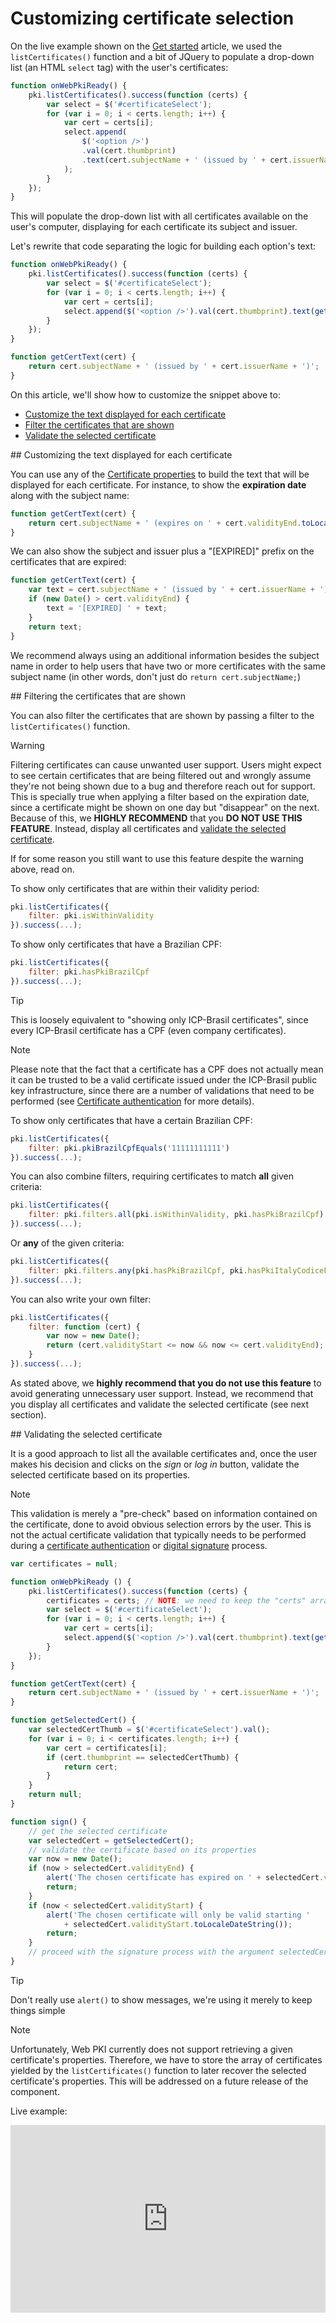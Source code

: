 ﻿# Customizing certificate selection

On the live example shown on the [Get started](get-started.md) article, we used the `listCertificates()` function and
a bit of JQuery to populate a drop-down list (an HTML `select` tag) with the user's certificates:

```js
function onWebPkiReady() {
	pki.listCertificates().success(function (certs) {
		var select = $('#certificateSelect');
		for (var i = 0; i < certs.length; i++) {
			var cert = certs[i];
			select.append(
				$('<option />')
				.val(cert.thumbprint)
				.text(cert.subjectName + ' (issued by ' + cert.issuerName + ')')
			);
		}
	});
}
```

This will populate the drop-down list with all certificates available on the user's computer, displaying for each certificate
its subject and issuer.

Let's rewrite that code separating the logic for building each option's text:

```js
function onWebPkiReady() {
	pki.listCertificates().success(function (certs) {
		var select = $('#certificateSelect');
		for (var i = 0; i < certs.length; i++) {
			var cert = certs[i];
			select.append($('<option />').val(cert.thumbprint).text(getCertText(cert)));
		}
	});
}

function getCertText(cert) {
	return cert.subjectName + ' (issued by ' + cert.issuerName + ')';
}
```

On this article, we'll show how to customize the snippet above to:

* [Customize the text displayed for each certificate](#customize-text)
* [Filter the certificates that are shown](#filters)
* [Validate the selected certificate](#validation)

<a name="customize-text" />
## Customizing the text displayed for each certificate

You can use any of the [Certificate properties](cert-properties.md) to build the text that will be displayed for each certificate.
For instance, to show the **expiration date** along with the subject name:

```js
function getCertText(cert) {
	return cert.subjectName + ' (expires on ' + cert.validityEnd.toLocaleDateString() + ')';
}
```

We can also show the subject and issuer plus a "[EXPIRED]" prefix on the certificates that are expired:

```js
function getCertText(cert) {
	var text = cert.subjectName + ' (issued by ' + cert.issuerName + ')';
	if (new Date() > cert.validityEnd) {
		text = '[EXPIRED] ' + text;
	}
	return text;
}
```

We recommend always using an additional information besides the subject name in order to help users that have two or more certificates with
the same subject name (in other words, don't just do `return cert.subjectName;`)

<a name="filters" />
## Filtering the certificates that are shown

You can also filter the certificates that are shown by passing a filter to the `listCertificates()` function.

> [!WARNING]
> Filtering certificates can cause unwanted user support. Users might expect to see certain certificates that are being filtered
> out and wrongly assume they're not being shown due to a bug and therefore reach out for support. This is specially true when applying a filter based on the
> expiration date, since a certificate might be shown on one day but "disappear" on the next. Because of this, we
> **HIGHLY RECOMMEND** that you **DO NOT USE THIS FEATURE**. Instead, display all certificates and [validate the selected certificate](#validation).

If for some reason you still want to use this feature despite the warning above, read on.

To show only certificates that are within their validity period:

```js
pki.listCertificates({
	filter: pki.isWithinValidity
}).success(...);
```

To show only certificates that have a Brazilian CPF:

```js
pki.listCertificates({
	filter: pki.hasPkiBrazilCpf
}).success(...);
```

> [!TIP]
> This is loosely equivalent to "showing only ICP-Brasil certificates", since every ICP-Brasil certificate has a CPF (even company certificates).

> [!NOTE]
> Please note that the fact that a certificate has a CPF does not actually mean it can be trusted to be a valid certificate issued under the
> ICP-Brasil public key infrastructure, since there are a number of validations that need to be performed
> (see [Certificate authentication](../pki-guide/cert-auth.md) for more details).

To show only certificates that have a certain Brazilian CPF:

```js
pki.listCertificates({
	filter: pki.pkiBrazilCpfEquals('11111111111')
}).success(...);
```

You can also combine filters, requiring certificates to match **all** given criteria:

```js
pki.listCertificates({
	filter: pki.filters.all(pki.isWithinValidity, pki.hasPkiBrazilCpf)
}).success(...);
```

Or **any** of the given criteria:

```js
pki.listCertificates({
	filter: pki.filters.any(pki.hasPkiBrazilCpf, pki.hasPkiItalyCodiceFiscale)
}).success(...);
```

You can also write your own filter:

```js
pki.listCertificates({
	filter: function (cert) {
		var now = new Date();
		return (cert.validityStart <= now && now <= cert.validityEnd);
	}
}).success(...);
```

As stated above, we **highly recommend that you do not use this feature** to avoid generating unnecessary user support.
Instead, we recommend that you display all certificates and validate the selected certificate (see next section).

<a name="validation" />
## Validating the selected certificate

It is a good approach to list all the available certificates and, once the user makes his decision and clicks on the *sign* or *log in*
button, validate the selected certificate based on its properties.

> [!NOTE]
> This validation is merely a "pre-check" based on information contained on the certificate, done to avoid obvious selection errors by
> the user. This is not the actual certificate validation that typically needs to be performed during a
> [certificate authentication](../pki-guide/cert-auth.md) or [digital signature](../pki-guide/signatures.md) process.

```js
var certificates = null;

function onWebPkiReady () {
	pki.listCertificates().success(function (certs) {
		certificates = certs; // NOTE: we need to keep the "certs" array for later!
		var select = $('#certificateSelect');
 		for (var i = 0; i < certs.length; i++) {
			var cert = certs[i];
			select.append($('<option />').val(cert.thumbprint).text(getCertText(cert)));
		}
	});
}

function getCertText(cert) {
	return cert.subjectName + ' (issued by ' + cert.issuerName + ')';
}

function getSelectedCert() {
	var selectedCertThumb = $('#certificateSelect').val();
	for (var i = 0; i < certificates.length; i++) {
		var cert = certificates[i];
		if (cert.thumbprint == selectedCertThumb) {
			return cert;
		}
	}
	return null;
}

function sign() {
	// get the selected certificate
	var selectedCert = getSelectedCert();
	// validate the certificate based on its properties
	var now = new Date();
	if (now > selectedCert.validityEnd) {
		alert('The chosen certificate has expired on ' + selectedCert.validityEnd.toLocaleDateString());
		return;
	}
	if (now < selectedCert.validityStart) {
		alert('The chosen certificate will only be valid starting '
			+ selectedCert.validityStart.toLocaleDateString());
		return;
	}
	// proceed with the signature process with the argument selectedCert.thumbprint
}
```

> [!TIP]
> Don't really use `alert()` to show messages, we're using it merely to keep things simple

> [!NOTE]
> Unfortunately, Web PKI currently does not support retrieving a given certificate's properties. Therefore, we have to store the array of
> certificates yielded by the `listCertificates()` function to later recover the selected certificate's properties. This will be addressed
> on a future release of the component.

Live example:

<iframe width="100%" height="300" src="https://jsfiddle.net/LacunaSoftware/grb8995x/2/embedded/" allowfullscreen="allowfullscreen" frameborder="0"></iframe>
